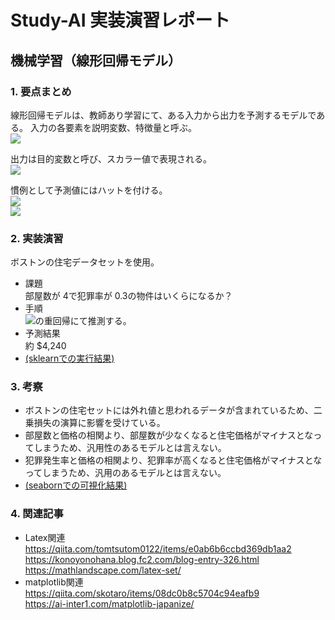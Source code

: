 # Study-AI 実装演習レポート

## 機械学習（線形回帰モデル）

### 1. 要点まとめ

線形回帰モデルは、教師あり学習にて、ある入力から出力を予測するモデルである。
入力の各要素を説明変数、特徴量と呼ぶ。<br>
<img src="https://latex.codecogs.com/svg.latex?x=(x_1,x_2,...,x_m)^T\in\mathbb{R}^m" />

出力は目的変数と呼び、スカラー値で表現される。<br>
<img src="https://latex.codecogs.com/svg.latex?y\in\mathbb{R}^1" />

慣例として予測値にはハットを付ける。<br>
<img src="https://latex.codecogs.com/svg.latex?w=(w_1,w_2,...,w_m)^T" /><br>
<img src="https://latex.codecogs.com/svg.latex?\hat{y}=w^Tx+w_0" />

### 2. 実装演習

ボストンの住宅データセットを使用。
- 課題<br>
部屋数が 4で犯罪率が 0.3の物件はいくらになるか？
- 手順<br>
<img src="https://latex.codecogs.com/svg.latex?y=Xw&plus;\varepsilon" />の重回帰にて推測する。
- 予測結果<br>
約 $4,240
- [(sklearnでの実行結果)](Exercises-1.ipynb)

### 3. 考察

- ボストンの住宅セットには外れ値と思われるデータが含まれているため、二乗損失の演算に影響を受けている。
- 部屋数と価格の相関より、部屋数が少なくなると住宅価格がマイナスとなってしまうため、汎用性のあるモデルとは言えない。
- 犯罪発生率と価格の相関より、犯罪率が高くなると住宅価格がマイナスとなってしまうため、汎用のあるモデルとは言えない。
- [(seabornでの可視化結果)](Exercises-2.ipynb)

### 4. 関連記事

- Latex関連<br>
https://qiita.com/tomtsutom0122/items/e0ab6b6ccbd369db1aa2<br>
https://konoyonohana.blog.fc2.com/blog-entry-326.html<br>
https://mathlandscape.com/latex-set/
- matplotlib関連<br>
https://qiita.com/skotaro/items/08dc0b8c5704c94eafb9<br>
https://ai-inter1.com/matplotlib-japanize/
